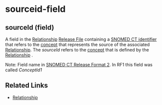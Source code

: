 # sourceid-field

## sourceId (field)

A field in the [Relationship](https://confluence.ihtsdotools.org/display/DOCGLOSS/Relationship) [Release File](https://confluence.ihtsdotools.org/display/DOCGLOSS/Release+File) containing a [SNOMED CT identifier](https://confluence.ihtsdotools.org/display/DOCGLOSS/SNOMED+CT+identifier) that refers to the [concept](https://confluence.ihtsdotools.org/display/DOCGLOSS/concept) that represents the source of the associated [Relationship](https://confluence.ihtsdotools.org/display/DOCGLOSS/Relationship). The _sourceId_ refers to the [concept](https://confluence.ihtsdotools.org/display/DOCGLOSS/concept) that is defined by the [Relationship](https://confluence.ihtsdotools.org/display/DOCGLOSS/Relationship) .

Note: Field name in [SNOMED CT Release Format 2](https://confluence.ihtsdotools.org/display/DOCGLOSS/SNOMED+CT+Release+Format+2). In RF1 this field was called _ConceptId1_

## Related Links

* [Relationship](https://confluence.ihtsdotools.org/display/DOCRELFMT/Relationship+file)
